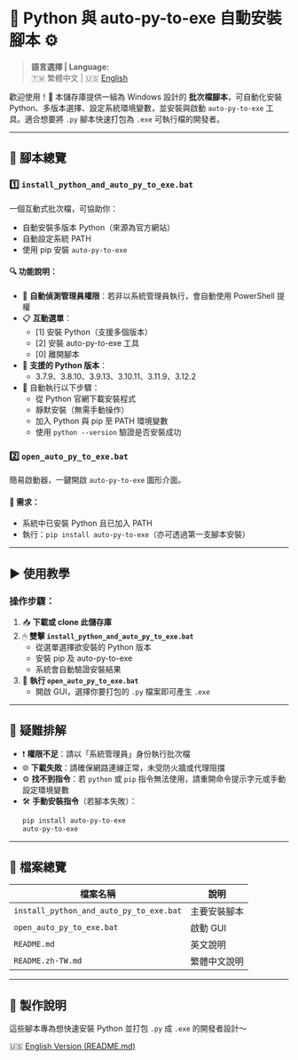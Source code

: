 # 🐍 Python 與 auto-py-to-exe 自動安裝腳本 ⚙️

> **語言選擇 | Language:**  
> 🇹🇼 繁體中文 | 🇺🇸 [English](./README.md)

歡迎使用！👋 本儲存庫提供一組為 Windows 設計的 **批次檔腳本**，可自動化安裝 Python、多版本選擇、設定系統環境變數，並安裝與啟動 `auto-py-to-exe` 工具。適合想要將 `.py` 腳本快速打包為 `.exe` 可執行檔的開發者。

---

## 📜 腳本總覽

### 1️⃣ `install_python_and_auto_py_to_exe.bat`  
一個互動式批次檔，可協助你：
- 自動安裝多版本 Python（來源為官方網站）
- 自動設定系統 PATH
- 使用 pip 安裝 `auto-py-to-exe`

#### 🔍 功能說明：
- 🔐 **自動偵測管理員權限**：若非以系統管理員執行，會自動使用 PowerShell 提權
- 📋 **互動選單**：
  - [1] 安裝 Python（支援多個版本）
  - [2] 安裝 auto-py-to-exe 工具
  - [0] 離開腳本
- 🐍 **支援的 Python 版本**：
  - 3.7.9、3.8.10、3.9.13、3.10.11、3.11.9、3.12.2
- 🔧 自動執行以下步驟：
  - 從 Python 官網下載安裝程式
  - 靜默安裝（無需手動操作）
  - 加入 Python 與 pip 至 PATH 環境變數
  - 使用 `python --version` 驗證是否安裝成功

### 2️⃣ `open_auto_py_to_exe.bat`  
簡易啟動器，一鍵開啟 `auto-py-to-exe` 圖形介面。

#### 🧰 需求：
- 系統中已安裝 Python 且已加入 PATH
- 執行：`pip install auto-py-to-exe`（亦可透過第一支腳本安裝）

---

## ▶️ 使用教學

### 操作步驟：

1. 📥 **下載或 clone 此儲存庫**
2. 🖱 **雙擊 `install_python_and_auto_py_to_exe.bat`**
   - 從選單選擇欲安裝的 Python 版本
   - 安裝 pip 及 auto-py-to-exe
   - 系統會自動驗證安裝結果
3. 🚀 **執行 `open_auto_py_to_exe.bat`**
   - 開啟 GUI，選擇你要打包的 `.py` 檔案即可產生 `.exe`

---

## 🧯 疑難排解

- ❗ **權限不足**：請以「系統管理員」身份執行批次檔
- 🌐 **下載失敗**：請確保網路連線正常，未受防火牆或代理阻擋
- ⚙️ **找不到指令**：若 `python` 或 `pip` 指令無法使用，請重開命令提示字元或手動設定環境變數
- 🛠 **手動安裝指令**（若腳本失敗）：
  ```sh
  pip install auto-py-to-exe
  auto-py-to-exe
  ```

---

## 📁 檔案總覽

| 檔案名稱 | 說明 |
|----------|------|
| `install_python_and_auto_py_to_exe.bat` | 主要安裝腳本 |
| `open_auto_py_to_exe.bat` | 啟動 GUI |
| `README.md` | 英文說明 |
| `README.zh-TW.md` | 繁體中文說明 |

---

## 👋 製作說明
這些腳本專為想快速安裝 Python 並打包 `.py` 成 `.exe` 的開發者設計～

🇺🇸 [English Version (README.md)](./README.md)

